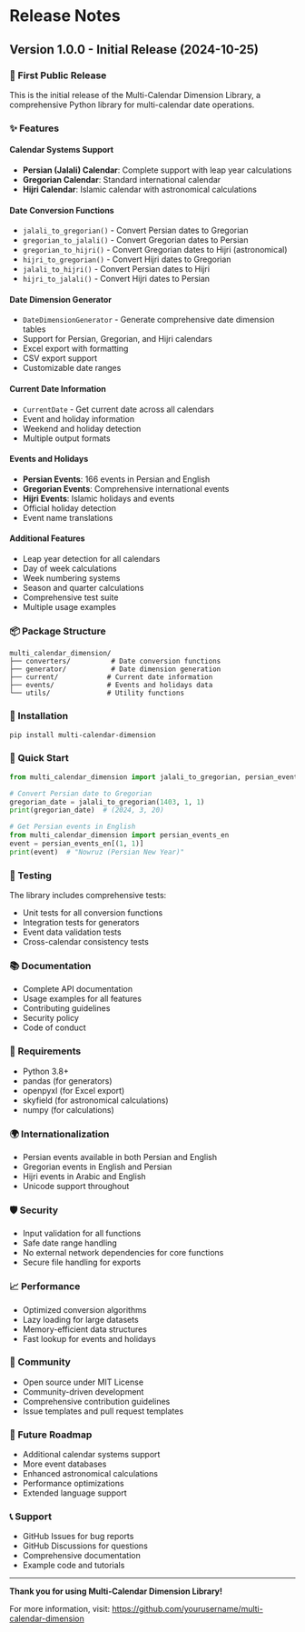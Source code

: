 # Release Notes

## Version 1.0.0 - Initial Release (2024-10-25)

### 🎉 First Public Release

This is the initial release of the Multi-Calendar Dimension Library, a comprehensive Python library for multi-calendar date operations.

### ✨ Features

#### Calendar Systems Support
- **Persian (Jalali) Calendar**: Complete support with leap year calculations
- **Gregorian Calendar**: Standard international calendar
- **Hijri Calendar**: Islamic calendar with astronomical calculations

#### Date Conversion Functions
- `jalali_to_gregorian()` - Convert Persian dates to Gregorian
- `gregorian_to_jalali()` - Convert Gregorian dates to Persian
- `gregorian_to_hijri()` - Convert Gregorian dates to Hijri (astronomical)
- `hijri_to_gregorian()` - Convert Hijri dates to Gregorian
- `jalali_to_hijri()` - Convert Persian dates to Hijri
- `hijri_to_jalali()` - Convert Hijri dates to Persian

#### Date Dimension Generator
- `DateDimensionGenerator` - Generate comprehensive date dimension tables
- Support for Persian, Gregorian, and Hijri calendars
- Excel export with formatting
- CSV export support
- Customizable date ranges

#### Current Date Information
- `CurrentDate` - Get current date across all calendars
- Event and holiday information
- Weekend and holiday detection
- Multiple output formats

#### Events and Holidays
- **Persian Events**: 166 events in Persian and English
- **Gregorian Events**: Comprehensive international events
- **Hijri Events**: Islamic holidays and events
- Official holiday detection
- Event name translations

#### Additional Features
- Leap year detection for all calendars
- Day of week calculations
- Week numbering systems
- Season and quarter calculations
- Comprehensive test suite
- Multiple usage examples

### 📦 Package Structure

```
multi_calendar_dimension/
├── converters/          # Date conversion functions
├── generator/           # Date dimension generation
├── current/            # Current date information
├── events/             # Events and holidays data
└── utils/              # Utility functions
```

### 🚀 Installation

```bash
pip install multi-calendar-dimension
```

### 📖 Quick Start

```python
from multi_calendar_dimension import jalali_to_gregorian, persian_events_en

# Convert Persian date to Gregorian
gregorian_date = jalali_to_gregorian(1403, 1, 1)
print(gregorian_date)  # (2024, 3, 20)

# Get Persian events in English
from multi_calendar_dimension import persian_events_en
event = persian_events_en[(1, 1)]
print(event)  # "Nowruz (Persian New Year)"
```

### 🧪 Testing

The library includes comprehensive tests:
- Unit tests for all conversion functions
- Integration tests for generators
- Event data validation tests
- Cross-calendar consistency tests

### 📚 Documentation

- Complete API documentation
- Usage examples for all features
- Contributing guidelines
- Security policy
- Code of conduct

### 🔧 Requirements

- Python 3.8+
- pandas (for generators)
- openpyxl (for Excel export)
- skyfield (for astronomical calculations)
- numpy (for calculations)

### 🌍 Internationalization

- Persian events available in both Persian and English
- Gregorian events in English and Persian
- Hijri events in Arabic and English
- Unicode support throughout

### 🛡️ Security

- Input validation for all functions
- Safe date range handling
- No external network dependencies for core functions
- Secure file handling for exports

### 📈 Performance

- Optimized conversion algorithms
- Lazy loading for large datasets
- Memory-efficient data structures
- Fast lookup for events and holidays

### 🤝 Community

- Open source under MIT License
- Community-driven development
- Comprehensive contribution guidelines
- Issue templates and pull request templates

### 🔮 Future Roadmap

- Additional calendar systems support
- More event databases
- Enhanced astronomical calculations
- Performance optimizations
- Extended language support

### 📞 Support

- GitHub Issues for bug reports
- GitHub Discussions for questions
- Comprehensive documentation
- Example code and tutorials

---

**Thank you for using Multi-Calendar Dimension Library!**

For more information, visit: https://github.com/yourusername/multi-calendar-dimension
